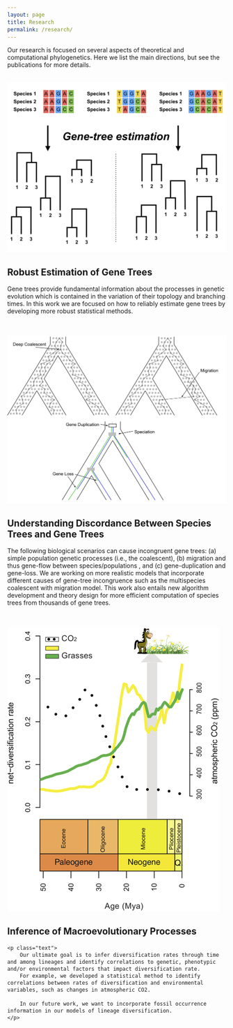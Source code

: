 ```yaml
---
layout: page
title: Research
permalink: /research/
---
```


<!--
Phylogenies depict the evolutionary relationships among species. Much of the current interest in phylogenetics comes from advances in DNA sequencing technologies that now allow the phylogenetic comparison of hundreds or thousands of genes. The availability of genome-size dataset enable new research directions, such as, studying heterogeneity in the process of molecular evolution due to adaptation and studying differential evolutionary histories of genes. A major challenge in phylogenetics is to infer events that occurred million of years ago while only having data from extant species. Nevertheless, new mathematical and statistical methods continue to advance and improve our ability to effectively study these problems.
-->
<p class="text">
Our research is focused on several aspects of theoretical and computational phylogenetics. Here we list the main directions, but see the publications for more details.
</p>

<br />

<div class="center">

<!-- Section 1 -->
<div class="container-small">
<img class="floatleft" src="/assets/images/Figure_1_v2.png">
<div id="rcornersbox1">
    <h2>Robust Estimation of Gene Trees</h2>
<!--
Gene trees provide the fundamental information in molecular phylogenetics. Originally, a single or a few well curated genes were used for phylogenetic inference. Then, the species tree was assumed to be the same as the estimated gene tree. Today, we often have hundreds or thousands of loci in our datasets. Hence, we can examine comparatively the substitution process for each single locus and ask new research questions, such as: (a) Did this gene evolve under selective pressures? (b) Did this gene evolve under a time-reversible or non-reversible model? (c) Did the substitution process change along the lineages of the tree? (d) Did this gene evolve under a strict molecular clock?
To answer these questions we develop more realistic substitution models in RevBayes. For example, we have designed RevBayes to model heterogeneous substitution process along the branches of a tree which can be used to model variation in GC content among lineages as well as variation in selective pressures along lineages. Additionally, we develop more efficient methods to test for the relative fit a model (Höhna et al. 2017, Bioinformatics) and develop new methods, e.g., posterior predictive testing, to test the absolute fit a model (Höhna et al. 2017, MBE). Moreover, this work is fundamental for any phylogenetic analysis because robust and accurate estimates of gene trees are crucial for all research areas using phylogenetics.
-->
    <p class="text">
        Gene trees provide fundamental information about the processes in genetic evolution which is contained in the variation of their topology and branching times.
        In this work we are focused on how to reliably estimate gene trees by developing more robust statistical methods.
    </p>

</div>
</div>

<br>
<br>

<!-- Section 2 -->
<div class="container-small">
<img class="floatright" src="/assets/images/Figure_2_v2.png">
<div id="rcornersbox2">
    <h2>Understanding Discordance Between Species Trees and Gene Trees</h2>
<!--
Phylogenetic inferences from genomic data consist of many loci. Each locus is assumed to evolve independently because recombination breaks linkage between loci. Independent loci can therefore have distinct evolutionary histories and cause gene tree species tree incongruence. For example, the following scenarios can cause incongruent gene trees: (a) simple population genetic processes (i.e., the coalescent), (b) migration and thus gene-flow between species/populations , and (c) gene-duplication and gene-loss. Even though, gene-tree discordance is a major challenge in species-tree estimation, its identification also provides key information about biological processes. Our first key question is the estimation of species trees when the underlying gene trees are discordant. Specifically, we are working on more realistic models that incorporate different causes of gene-tree incongruence such as the multispecies coalescent with migration model. This work also entails new algorithm development and theory design for more efficient computation of species trees from thousands of gene trees. Our second key question is the estimation of divergence times under complex gene-tree histories (e.g., Martin and Höhna 2017, Martin et al. 2017). Gene trees are older than species/population divergence under a multispecies coalescent model, but gene trees are younger than species/population divergence in the presence of migration. This problem is exacerbated for young species. Thus, we aim to obtain improved and robust estimated of divergences times using our new developments on a multispecies coalescent with migration model. Finally, this multispecies coalescent with migration model could be used for improved species delimitation in the presence of migration.
-->
    <p class="text">
        The following biological scenarios can cause incongruent gene trees: (a) simple population genetic processes (i.e., the coalescent), (b) migration and thus gene-flow between species/populations , and (c) gene-duplication and gene-loss.
        We are working on more realistic models that incorporate different causes of gene-tree incongruence such as the multispecies coalescent with migration model.
        This work also entails new algorithm development and theory design for more efficient computation of species trees from thousands of gene trees.
    </p>

</div>
</div>

<br>
<br>

<!-- Section 3 -->
<div class="container-small">
<img class="floatleft" src="/assets/images/Figure_4.png">
<div id="rcornersbox1">
    <h2>Inference of Macroevolutionary Processes</h2>

    <p class="text">
        Our ultimate goal is to infer diversification rates through time and among lineages and identify correlations to genetic, phenotypic and/or environmental factors that impact diversification rate.
        For example, we developed a statistical method to identify correlations between rates of diversification and environmental variables, such as changes in atmospheric CO2.

        In our future work, we want to incorporate fossil occurrence information in our models of lineage diversification.
    </p>

</div>
</div>

</div>
